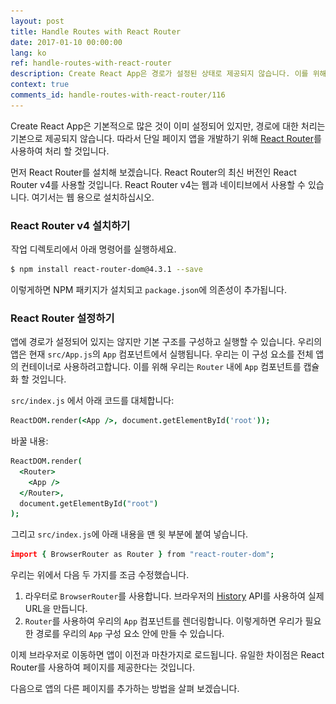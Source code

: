 ```yaml
---
layout: post
title: Handle Routes with React Router
date: 2017-01-10 00:00:00
lang: ko 
ref: handle-routes-with-react-router
description: Create React App은 경로가 설정된 상태로 제공되지 않습니다. 이를 위해 React Router를 사용할 것입니다. React Router의 최신 버전인 React Router v4는 React 구성 요소의 조합 가능한 특성을 포함하며 단일 페이지 응용 프로그램에서 경로 작업을 하기가 쉽습니다.
context: true
comments_id: handle-routes-with-react-router/116
---
```


Create React App은 기본적으로 많은 것이 이미 설정되어 있지만, 경로에 대한 처리는 기본으로 제공되지 않습니다. 따라서 단일 페이지 앱을 개발하기 위해 [React Router](https://reacttraining.com/react-router/)를 사용하여 처리 할 것입니다.


먼저 React Router를 설치해 보겠습니다. React Router의 최신 버전인 React Router v4를 사용할 것입니다. React Router v4는 웹과 네이티브에서 사용할 수 있습니다. 여기서는 웹 용으로 설치하십시오.

### React Router v4 설치하기

<img class="code-marker" src="/assets/s.png" />작업 디렉토리에서 아래 명령어를 실행하세요.

``` bash
$ npm install react-router-dom@4.3.1 --save
```

이렇게하면 NPM 패키지가 설치되고 `package.json`에 의존성이 추가됩니다.

### React Router  설정하기

앱에 경로가 설정되어 있지는 않지만 기본 구조를 구성하고 실행할 수 있습니다. 우리의 앱은 현재 `src/App.js`의 `App` 컴포넌트에서 실행됩니다. 우리는 이 구성 요소를 전체 앱의 컨테이너로 사용하려고합니다. 이를 위해 우리는 `Router` 내에 `App` 컴포넌트를 캡슐화 할 것입니다.

<img class="code-marker" src="/assets/s.png" />`src/index.js` 에서 아래 코드를 대체합니다:

``` coffee
ReactDOM.render(<App />, document.getElementById('root'));
```

<img class="code-marker" src="/assets/s.png" />바꿀 내용:

``` coffee
ReactDOM.render(
  <Router>
    <App />
  </Router>,
  document.getElementById("root")
);
```

<img class="code-marker" src="/assets/s.png" />그리고 `src/index.js`에 아래 내용을 맨 윗 부분에 붙여 넣습니다.

``` coffee
import { BrowserRouter as Router } from "react-router-dom";
```

우리는 위에서 다음 두 가지를 조금 수정했습니다.

1. 라우터로 `BrowserRouter`를 사용합니다. 브라우저의 [History](https://developer.mozilla.org/en-US/docs/Web/API/History) API를 사용하여 실제 URL을 만듭니다.
2. `Router`를 사용하여 우리의 `App` 컴포넌트를 렌더링합니다. 이렇게하면 우리가 필요한 경로를 우리의 `App` 구성 요소 안에 만들 수 있습니다.

이제 브라우저로 이동하면 앱이 이전과 마찬가지로 로드됩니다. 유일한 차이점은 React Router를 사용하여 페이지를 제공한다는 것입니다.

다음으로 앱의 다른 페이지를 추가하는 방법을 살펴 보겠습니다.

